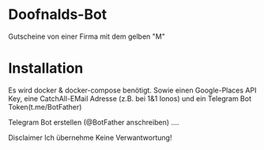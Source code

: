 # Doofnalds-Bot
Gutscheine von einer Firma mit dem gelben "M"

# Installation
Es wird docker & docker-compose benötigt. Sowie einen Google-Places API Key, eine CatchAll-EMail Adresse (z.B. bei 1&1 Ionos) und ein Telegram Bot Token(t.me/BotFather)

Telegram Bot erstellen (@BotFather anschreiben)
....


Disclaimer
Ich übernehme Keine Verwantwortung!
